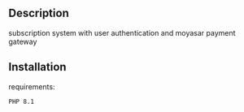 ## Description
subscription system with user authentication and moyasar payment gateway
## Installation
requirements:
```
PHP 8.1
```
